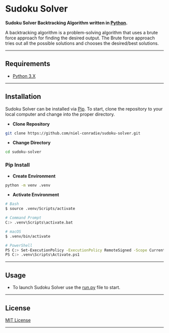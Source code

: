 # **Sudoku Solver**

**Sudoku Solver Backtracking Algorithm written in [Python](https://www.python.org).**

A backtracking algorithm is a problem-solving algorithm that uses a brute force approach for finding the desired output. The Brute force approach tries out all the possible solutions and chooses the desired/best solutions.

----
## **Requirements**

- [Python 3.X](https://www.python.org/downloads/)
----
## **Installation**

Sudoku Solver can be installed via [Pip](https://pypi.org/project/pip/). To start, clone the repository to your local computer and change into the proper directory.

* **Clone Repository**
```bash
git clone https://github.com/niel-conradie/sudoku-solver.git
```
* **Change Directory**
```bash
cd sudoku-solver
```
### **Pip Install**

* **Create Environment**
```bash
python -m venv .venv
```
* **Activate Environment**
```bash
# Bash
$ source .venv/Scripts/activate

# Command Prompt
C:> .venv\Scripts\activate.bat

# macOS
$ .venv/bin/activate

# PowerShell
PS C:> Set-ExecutionPolicy -ExecutionPolicy RemoteSigned -Scope CurrentUser
PS C:> .venv\Scripts\Activate.ps1
```
----
## **Usage**

- To launch Sudoku Solver use the [run.py](https://github.com/niel-conradie/sudoku-solver/blob/master/sudoku-solver/run.py) file to start.

----
## **License**

[MIT License](https://github.com/niel-conradie/Sudoku-Solver/blob/master/LICENSE)

----
